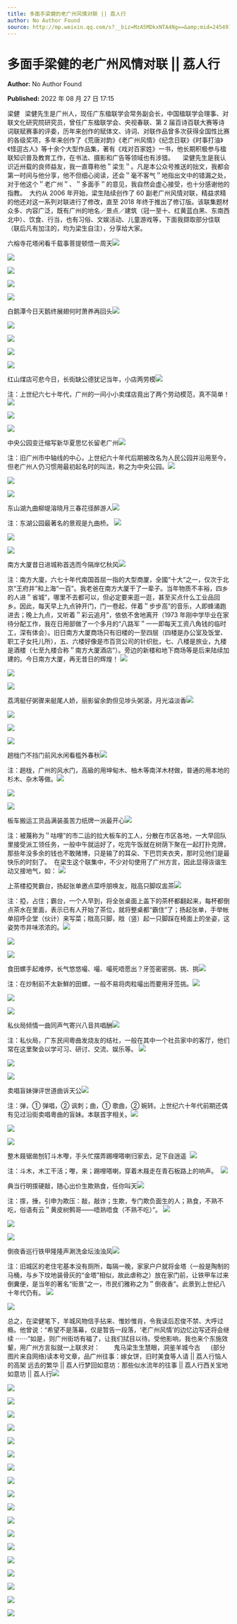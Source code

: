 ```yaml
---
title: 多面手梁健的老广州风情对联 || 荔人行
author: No Author Found
source: http://mp.weixin.qq.com/s?__biz=MzA5MDkxNTA4Ng==&amp;mid=2454912572&amp;idx=1&amp;sn=cc0a607fc2764010bbd3f2882abb5469&amp;chksm=87a2365db0d5bf4b2e9581e4d1a01d507dbebf795fde854979fc14388eeb0e8bd17c5761dfa4&poc_token=HJ_Do2ejHyO-wNZGG8Q1S8FdPgy1YBBEob-nUEme
---
```


# 多面手梁健的老广州风情对联 || 荔人行

**Author:** No Author Found

**Published:** 2022 年 08 月 27 日 17:15

梁健   梁健先生是广州人，现任广东楹联学会常务副会长，中国楹联学会理事、对联文化研究院研究员，曾任广东楹联学会、央视春联、第 2 届百诗百联大赛等诗词联赋赛事的评委，历年来创作的赋体文、诗词、对联作品曾多次获得全国性比赛的各级奖项，多年来创作了《荒唐对韵》《老广州风情》《纪念日联》《时事打油》《怪逗古人》等十余个大型作品集，著有《戏对百家姓》一书，他长期积极参与楹联知识普及教育工作，在书法、摄影和广告等领域也有涉猎。     梁健先生是我认识近卅载的良师益友，我一直尊称他＂梁生＂。凡是本公众号推送的拙文，我都会第一时间与他分享，他不但细心阅读，还会＂毫不客气＂地指出文中的错漏之处，对于他这个＂老广州＂、＂多面手＂的意见，我自然会虚心接受，也十分感谢他的指教。  大约从 2006 年开始，梁生陆续创作了 60 副老广州风情对联，精益求精的他还对这一系列对联进行了修改，直至 2018 年终于推出了修订版。该联集题材众多、内容广泛，既有广州的地名／景点／建筑（冠一至十、红黄蓝白黑、东南西北中）、饮食、行当，也有习俗、文娱活动、儿童游戏等，下面我撷取部分佳联（联后凡有加注的，均为梁生自注），分享给大家。

六榕寺花塔闲看千载事菩提顿悟一周天![](https://mmbiz.qpic.cn/mmbiz_jpg/PJWG74pLsMblgupKiceQnGAYUP5FA9VLusbcibapXCl1ZicicQI4ZbhDKUh5ia8W5ic4gIRVJhicecKgKGCDy45MDKfKg/640)

![](https://mmbiz.qpic.cn/mmbiz_gif/Ljib4So7yuWh8EZ0iblagICniczDPMZV9gia1iaklY08x6QXagFKTe3gpO0WuEicMfT5Cgyicl4YECicPC1eHev4k7CKqQ/640?wx_fmt=gif)

![](https://mmbiz.qpic.cn/mmbiz_gif/Ljib4So7yuWh8EZ0iblagICniczDPMZV9giahwJHLREchLC509AGMRbFoPtdJMeOCTsJgDiaaxicxgkT0YJGYIsCLVnA/640?wx_fmt=gif)

![](https://mmbiz.qpic.cn/mmbiz_jpg/PJWG74pLsMblgupKiceQnGAYUP5FA9VLuKVqFEQjZudu16icUY8qs5KDGZa54cGAia7BbTW9Gfp5uxOxaHzlRYmibQ/640)

![](https://mmbiz.qpic.cn/mmbiz_png/Ljib4So7yuWgicN481ZkibbZd2QwWUmFfjkdYUfyR1ksOWTE9QzHX61FvYicWakTIkDVhJZpVQnTzond0yBKyMDeIw/640?wx_fmt=png)

白鹅潭今日天鹅终展翅何时萧养再回头![](https://mmbiz.qpic.cn/mmbiz_png/fgnkxfGnnkRTefsHtHl5LkV1a8Lprb6NgeXZ2SWzuoFvsasuRLIibSN338z0ic4UAJDghV0R4gDnSWuiciaPqpcXgw/640?wx_fmt=png)

![](https://mmbiz.qpic.cn/mmbiz_gif/Ljib4So7yuWh8EZ0iblagICniczDPMZV9gia1iaklY08x6QXagFKTe3gpO0WuEicMfT5Cgyicl4YECicPC1eHev4k7CKqQ/640?wx_fmt=gif)

![](https://mmbiz.qpic.cn/mmbiz_gif/Ljib4So7yuWh8EZ0iblagICniczDPMZV9giahwJHLREchLC509AGMRbFoPtdJMeOCTsJgDiaaxicxgkT0YJGYIsCLVnA/640?wx_fmt=gif)

![](https://mmbiz.qpic.cn/mmbiz_jpg/PJWG74pLsMblgupKiceQnGAYUP5FA9VLuDlXAp4k8cic2VwbhNnniaj1jzcqz2hymHd7a7MIoYtGiaO4QicxNXtcibPQ/640)

![](https://mmbiz.qpic.cn/mmbiz_png/Ljib4So7yuWgicN481ZkibbZd2QwWUmFfjkdYUfyR1ksOWTE9QzHX61FvYicWakTIkDVhJZpVQnTzond0yBKyMDeIw/640?wx_fmt=png)

红山煤店可悲今日，长街缺公德犹记当年，小店两劳模![](https://mmbiz.qpic.cn/mmbiz_png/fgnkxfGnnkRTefsHtHl5LkV1a8Lprb6NgeXZ2SWzuoFvsasuRLIibSN338z0ic4UAJDghV0R4gDnSWuiciaPqpcXgw/640?wx_fmt=png)

注：上世纪六七十年代，广州的一间小小卖煤店竟出了两个劳动模范，真不简单！![](https://mmbiz.qpic.cn/mmbiz_gif/Ljib4So7yuWh8EZ0iblagICniczDPMZV9gia1iaklY08x6QXagFKTe3gpO0WuEicMfT5Cgyicl4YECicPC1eHev4k7CKqQ/640?wx_fmt=gif)

![](https://mmbiz.qpic.cn/mmbiz_gif/Ljib4So7yuWh8EZ0iblagICniczDPMZV9giahwJHLREchLC509AGMRbFoPtdJMeOCTsJgDiaaxicxgkT0YJGYIsCLVnA/640?wx_fmt=gif)

![](https://mmbiz.qpic.cn/mmbiz_jpg/PJWG74pLsMblgupKiceQnGAYUP5FA9VLuKyqPBXKShZt813l9SGewQia8m8NVsrHxzpPHEIeGS2a8yWkEibklXhUg/640)

中央公园变迁缩写新华夏思忆长留老广州![](https://mmbiz.qpic.cn/mmbiz_png/Ljib4So7yuWgicN481ZkibbZd2QwWUmFfjkdYUfyR1ksOWTE9QzHX61FvYicWakTIkDVhJZpVQnTzond0yBKyMDeIw/640?wx_fmt=png)

注：旧广州市中轴线的中心，上世纪六十年代后期被改名为人民公园并沿用至今，但老广州人仍习惯用最初起名时的叫法，称之为中央公园。![](https://mmbiz.qpic.cn/mmbiz_png/fgnkxfGnnkRTefsHtHl5LkV1a8Lprb6NgeXZ2SWzuoFvsasuRLIibSN338z0ic4UAJDghV0R4gDnSWuiciaPqpcXgw/640?wx_fmt=png)

![](https://mmbiz.qpic.cn/mmbiz_gif/Ljib4So7yuWh8EZ0iblagICniczDPMZV9gia1iaklY08x6QXagFKTe3gpO0WuEicMfT5Cgyicl4YECicPC1eHev4k7CKqQ/640?wx_fmt=gif)

![](https://mmbiz.qpic.cn/mmbiz_gif/Ljib4So7yuWh8EZ0iblagICniczDPMZV9giahwJHLREchLC509AGMRbFoPtdJMeOCTsJgDiaaxicxgkT0YJGYIsCLVnA/640?wx_fmt=gif)

东山湖九曲柳堤溶晓月三春花径醉游人![](https://mmbiz.qpic.cn/mmbiz_jpg/PJWG74pLsMblgupKiceQnGAYUP5FA9VLuG2OBLBqXcBL9Pv03ndRfkecj6Ja9FTchV0vlWBY34Niag2HqibVhLEuQ/640)

注：东湖公园最著名的景观是九曲桥。 ![](https://mmbiz.qpic.cn/mmbiz_png/Ljib4So7yuWgicN481ZkibbZd2QwWUmFfjkdYUfyR1ksOWTE9QzHX61FvYicWakTIkDVhJZpVQnTzond0yBKyMDeIw/640?wx_fmt=png)

![](https://mmbiz.qpic.cn/mmbiz_png/fgnkxfGnnkRTefsHtHl5LkV1a8Lprb6NgeXZ2SWzuoFvsasuRLIibSN338z0ic4UAJDghV0R4gDnSWuiciaPqpcXgw/640?wx_fmt=png)

![](https://mmbiz.qpic.cn/mmbiz_gif/Ljib4So7yuWh8EZ0iblagICniczDPMZV9gia1iaklY08x6QXagFKTe3gpO0WuEicMfT5Cgyicl4YECicPC1eHev4k7CKqQ/640?wx_fmt=gif)

南方大厦昔日进城称首选而今隔岸忆秋风![](https://mmbiz.qpic.cn/mmbiz_gif/Ljib4So7yuWh8EZ0iblagICniczDPMZV9giahwJHLREchLC509AGMRbFoPtdJMeOCTsJgDiaaxicxgkT0YJGYIsCLVnA/640?wx_fmt=gif)

注：南方大廈，六七十年代南国首屈一指的大型商厦，全國“十大”之一，仅次于北京“王府井”和上海“一百”。我老爸在南方大厦干了一辈子。当年物质不丰裕，四乡的人进＂省城”，哪里不去都可以，但必定要来逛一逛，甚至买点什么工业品回乡。因此，每天早上九点钟开门，门一卷起，伴着＂步步高”的音乐，人即蜂涌跑进去；晚上九点，又听着＂彩云追月”，依依不舍地离开（1973 年刚中学毕业在家待分配工作，我在日用部做了一个多月的“八路军＂一一即每天工资八角钱的临时工，深有体会）。旧日南方大厦商场只有旧楼的一至四层（四楼是办公室及饭堂、职工子女托儿所），五、六楼好像是市百货公司的针织批，七、八楼是旅业，九楼是酒楼（七至九楼合称＂南方大厦酒店”）。旁边的新楼和地下商场等是后来陆续加建的。今日南方大厦，再无昔日的辉煌！ ![](https://mmbiz.qpic.cn/mmbiz_jpg/PJWG74pLsMblgupKiceQnGAYUP5FA9VLuTyCgNTDlzJgibZKLzD0o12CeFUyx5IxW8PlJWZqFPLA7n7DEO6YRdXA/640)

![](https://mmbiz.qpic.cn/mmbiz_png/Ljib4So7yuWgicN481ZkibbZd2QwWUmFfjkdYUfyR1ksOWTE9QzHX61FvYicWakTIkDVhJZpVQnTzond0yBKyMDeIw/640?wx_fmt=png)

![](https://mmbiz.qpic.cn/mmbiz_png/fgnkxfGnnkRTefsHtHl5LkV1a8Lprb6NgeXZ2SWzuoFvsasuRLIibSN338z0ic4UAJDghV0R4gDnSWuiciaPqpcXgw/640?wx_fmt=png)

荔湾艇仔粥骤来艇尾人娇，丽影留余韵但见埗头粥滾，月光溢淡香![](https://mmbiz.qpic.cn/mmbiz_gif/Ljib4So7yuWh8EZ0iblagICniczDPMZV9gia1iaklY08x6QXagFKTe3gpO0WuEicMfT5Cgyicl4YECicPC1eHev4k7CKqQ/640?wx_fmt=gif)

![](https://mmbiz.qpic.cn/mmbiz_gif/Ljib4So7yuWh8EZ0iblagICniczDPMZV9giahwJHLREchLC509AGMRbFoPtdJMeOCTsJgDiaaxicxgkT0YJGYIsCLVnA/640?wx_fmt=gif)

![](https://mmbiz.qpic.cn/mmbiz_jpg/PJWG74pLsMblgupKiceQnGAYUP5FA9VLuTvdFEJiaP484vyvZ7KHSLWMjGOb9TVrvkLNTWbWGCwPdia4zdtQEzROg/640)

![](https://mmbiz.qpic.cn/mmbiz_png/Ljib4So7yuWgicN481ZkibbZd2QwWUmFfjkdYUfyR1ksOWTE9QzHX61FvYicWakTIkDVhJZpVQnTzond0yBKyMDeIw/640?wx_fmt=png)

趟栊门不挡门前风水闲看槛外春秋![](https://mmbiz.qpic.cn/mmbiz_png/fgnkxfGnnkRTefsHtHl5LkV1a8Lprb6NgeXZ2SWzuoFvsasuRLIibSN338z0ic4UAJDghV0R4gDnSWuiciaPqpcXgw/640?wx_fmt=png)

注：趟栊，广州的风水门，高級的用坤甸木、柚木等南洋木材做，普通的用本地的杉木、杂木等做。![](https://mmbiz.qpic.cn/mmbiz_gif/Ljib4So7yuWh8EZ0iblagICniczDPMZV9gia1iaklY08x6QXagFKTe3gpO0WuEicMfT5Cgyicl4YECicPC1eHev4k7CKqQ/640?wx_fmt=gif)

![](https://mmbiz.qpic.cn/mmbiz_gif/Ljib4So7yuWh8EZ0iblagICniczDPMZV9giahwJHLREchLC509AGMRbFoPtdJMeOCTsJgDiaaxicxgkT0YJGYIsCLVnA/640?wx_fmt=gif)

![](https://mmbiz.qpic.cn/mmbiz_jpg/PJWG74pLsMblgupKiceQnGAYUP5FA9VLuPeLKk5ciaMuYmC0exA13e9V5YFsiaRQtI4qgYI1IPib3WrdBNKMAsGtRg/640)

板车搬运工货品满装虽苦力纸牌一派最开心![](https://mmbiz.qpic.cn/mmbiz_png/Ljib4So7yuWgicN481ZkibbZd2QwWUmFfjkdYUfyR1ksOWTE9QzHX61FvYicWakTIkDVhJZpVQnTzond0yBKyMDeIw/640?wx_fmt=png)

注：被蔑称为＂咕哩”的市二运的拉大板车的工人，分散在市区各地，一大早回队里接受派工领任务，一般中午就运好了，吃完午饭就在树荫下聚在一起打扑克牌，那些年没多余的钱也不敢赌博，只是输了的耳朵、下巴罚夹衣夹，那时见他们是最快乐的时刻了。  在梁生这个联集中，不少对句使用了广州方言，因此显得诙谐生动又接地气，如： ![](https://mmbiz.qpic.cn/mmbiz_png/fgnkxfGnnkRTefsHtHl5LkV1a8Lprb6NgeXZ2SWzuoFvsasuRLIibSN338z0ic4UAJDghV0R4gDnSWuiciaPqpcXgw/640?wx_fmt=png)

上茶楼掗凳霸台，扬起张单邀点菜呼朋唤友，戙高只脚叹盅茶![](https://mmbiz.qpic.cn/mmbiz_gif/Ljib4So7yuWh8EZ0iblagICniczDPMZV9gia1iaklY08x6QXagFKTe3gpO0WuEicMfT5Cgyicl4YECicPC1eHev4k7CKqQ/640?wx_fmt=gif)

注：掗，占住；霸台，一个人早到，将全张桌面上盖下的茶杯都翻起来，每杯都倒点茶水在里面，表示已有人开始了茶位，就将整桌都“霸住”了；扬起张单，手举帐单招呼企堂（伙计）来写菜；戙高只脚，戙（竖）起一只脚踩在椅面上的坐姿，这姿势市井味浓浓的。![](https://mmbiz.qpic.cn/mmbiz_gif/Ljib4So7yuWh8EZ0iblagICniczDPMZV9giahwJHLREchLC509AGMRbFoPtdJMeOCTsJgDiaaxicxgkT0YJGYIsCLVnA/640?wx_fmt=gif)

![](https://mmbiz.qpic.cn/mmbiz_jpg/PJWG74pLsMblgupKiceQnGAYUP5FA9VLuaS3iagOopFiaWNjWRWlhWrGWSiaMZVDH91ZicpvDSbVL0qbK5VBPqeUzOA/640)

![](https://mmbiz.qpic.cn/mmbiz_png/Ljib4So7yuWgicN481ZkibbZd2QwWUmFfjkdYUfyR1ksOWTE9QzHX61FvYicWakTIkDVhJZpVQnTzond0yBKyMDeIw/640?wx_fmt=png)

食田螺手起难停，长气悠悠嘬、嘬、嘬死唔愿出？牙签密密挑、挑、挑![](https://mmbiz.qpic.cn/mmbiz_png/fgnkxfGnnkRTefsHtHl5LkV1a8Lprb6NgeXZ2SWzuoFvsasuRLIibSN338z0ic4UAJDghV0R4gDnSWuiciaPqpcXgw/640?wx_fmt=png)

注：在炒制前不太新鮮的田螺，一般不易将肉粒嘬出而要用牙签挑。![](https://mmbiz.qpic.cn/mmbiz_gif/Ljib4So7yuWh8EZ0iblagICniczDPMZV9gia1iaklY08x6QXagFKTe3gpO0WuEicMfT5Cgyicl4YECicPC1eHev4k7CKqQ/640?wx_fmt=gif)

![](https://mmbiz.qpic.cn/mmbiz_gif/Ljib4So7yuWh8EZ0iblagICniczDPMZV9giahwJHLREchLC509AGMRbFoPtdJMeOCTsJgDiaaxicxgkT0YJGYIsCLVnA/640?wx_fmt=gif)

![](https://mmbiz.qpic.cn/mmbiz_jpg/PJWG74pLsMblgupKiceQnGAYUP5FA9VLuWnxFQSnycJuJLESiaZ4D11qpvUpwpdwAiaia8P8ehwbX7yJaubzicwfbtg/640)

私伙局倾情一曲同声气寄兴八音共唱酬![](https://mmbiz.qpic.cn/mmbiz_png/fgnkxfGnnkRTefsHtHl5LkV1a8Lprb6NgeXZ2SWzuoFvsasuRLIibSN338z0ic4UAJDghV0R4gDnSWuiciaPqpcXgw/640?wx_fmt=png)

注：私伙局，广东民间粵曲发烧友的结社，一般在其中一个社员家中的客厅，他们常在这里聚会以学可习、研讨、交流、娱乐等。 ![](https://mmbiz.qpic.cn/mmbiz_gif/Ljib4So7yuWh8EZ0iblagICniczDPMZV9gia1iaklY08x6QXagFKTe3gpO0WuEicMfT5Cgyicl4YECicPC1eHev4k7CKqQ/640?wx_fmt=gif)

![](https://mmbiz.qpic.cn/mmbiz_gif/Ljib4So7yuWh8EZ0iblagICniczDPMZV9giahwJHLREchLC509AGMRbFoPtdJMeOCTsJgDiaaxicxgkT0YJGYIsCLVnA/640?wx_fmt=gif)

![](https://mmbiz.qpic.cn/mmbiz_jpg/PJWG74pLsMblgupKiceQnGAYUP5FA9VLuHoqj0JCHGuzR5sYEu9wgKn6KhjN6ZowBoH5E2iaibEuFJhia3kF1H536A/640)

卖唱盲妹弹评世道曲诉天公![](https://mmbiz.qpic.cn/mmbiz_png/Ljib4So7yuWgicN481ZkibbZd2QwWUmFfjkdYUfyR1ksOWTE9QzHX61FvYicWakTIkDVhJZpVQnTzond0yBKyMDeIw/640?wx_fmt=png)

注：弹，① 弹唱，② 讽刺；曲，① 歌曲，② 婉转。上世纪六十年代前期还偶有见过沿街卖唱粵曲的盲妹。本联首字相关。![](https://mmbiz.qpic.cn/mmbiz_png/fgnkxfGnnkRTefsHtHl5LkV1a8Lprb6NgeXZ2SWzuoFvsasuRLIibSN338z0ic4UAJDghV0R4gDnSWuiciaPqpcXgw/640?wx_fmt=png)

![](https://mmbiz.qpic.cn/mmbiz_gif/Ljib4So7yuWh8EZ0iblagICniczDPMZV9gia1iaklY08x6QXagFKTe3gpO0WuEicMfT5Cgyicl4YECicPC1eHev4k7CKqQ/640?wx_fmt=gif)

![](https://mmbiz.qpic.cn/mmbiz_gif/Ljib4So7yuWh8EZ0iblagICniczDPMZV9giahwJHLREchLC509AGMRbFoPtdJMeOCTsJgDiaaxicxgkT0YJGYIsCLVnA/640?wx_fmt=gif)

整木屐锯凿刨钉斗木嚟，手头忙摆弄踢哩嗒喇归家去，足下自逍遥  ![](https://mmbiz.qpic.cn/mmbiz_jpg/PJWG74pLsMblgupKiceQnGAYUP5FA9VLuG2GZiaMHEqqpicUpTjsz7W1tHcJc1Qem211j1eRAgEgTCiaicRNcyd19iaA/640)

注：斗木，木工干活；嚟，来；踢哩嗒喇，穿着木屐走在青石板路上的响声。  ![](https://mmbiz.qpic.cn/mmbiz_png/Ljib4So7yuWgicN481ZkibbZd2QwWUmFfjkdYUfyR1ksOWTE9QzHX61FvYicWakTIkDVhJZpVQnTzond0yBKyMDeIw/640?wx_fmt=png)

典当行明揼硬敲，随心出价生欺熟食，任你叫天![](https://mmbiz.qpic.cn/mmbiz_png/fgnkxfGnnkRTefsHtHl5LkV1a8Lprb6NgeXZ2SWzuoFvsasuRLIibSN338z0ic4UAJDghV0R4gDnSWuiciaPqpcXgw/640?wx_fmt=png)

注：揼，捶，引申为欺压：敲，敲诈；生欺，专门欺负面生的人；熟食，不熟不吃，俗语有云＂黄皮树鹩哥——唔熟唔食（不熟不吃）”。 ![](https://mmbiz.qpic.cn/mmbiz_gif/Ljib4So7yuWh8EZ0iblagICniczDPMZV9gia1iaklY08x6QXagFKTe3gpO0WuEicMfT5Cgyicl4YECicPC1eHev4k7CKqQ/640?wx_fmt=gif)

![](https://mmbiz.qpic.cn/mmbiz_gif/Ljib4So7yuWh8EZ0iblagICniczDPMZV9giahwJHLREchLC509AGMRbFoPtdJMeOCTsJgDiaaxicxgkT0YJGYIsCLVnA/640?wx_fmt=gif)

![](https://mmbiz.qpic.cn/mmbiz_jpg/PJWG74pLsMblgupKiceQnGAYUP5FA9VLukVkLJUjT5ia5BqiaIdzlnd9LMB0WQ5eicu8H6VWibuib13BkiaQYJLTEnWxQ/640)

倒夜香巡行铁甲隆隆声涮洗金坛浊浊风![](https://mmbiz.qpic.cn/mmbiz_png/Ljib4So7yuWgicN481ZkibbZd2QwWUmFfjkdYUfyR1ksOWTE9QzHX61FvYicWakTIkDVhJZpVQnTzond0yBKyMDeIw/640?wx_fmt=png)

注：旧城区的老住宅基本没有厕所，每隔一晚，家家户户就将金塔（一般是陶制的马桶，与乡下坟地装骨灰的“金塔”相似，故此虐称之）放在家门前，让铁甲车过来倒糞便，是当年的著名“街景”之一，市民们雅称之为＂倒夜香”。此景到上世纪八十年代仍有。 ![](https://mmbiz.qpic.cn/mmbiz_png/fgnkxfGnnkRTefsHtHl5LkV1a8Lprb6NgeXZ2SWzuoFvsasuRLIibSN338z0ic4UAJDghV0R4gDnSWuiciaPqpcXgw/640?wx_fmt=png)

![](https://mmbiz.qpic.cn/mmbiz_gif/Ljib4So7yuWh8EZ0iblagICniczDPMZV9gia1iaklY08x6QXagFKTe3gpO0WuEicMfT5Cgyicl4YECicPC1eHev4k7CKqQ/640?wx_fmt=gif)

总之，在梁健笔下，羊城风物信手拈来、惟妙惟肖，令我读后忍俊不禁、大呼过瘾。他曾说：“希望不是落幕，仅是暂告一段落，‘老广州风情’的边忆边写还将会继续 ⋯⋯”如是，则广州街坊有福了，让我们拭目以待。受他影响，我也来个东施效颦，用广州方言拟就一上联求对：        鬼马梁生生慧眼，洞鉴羊城今古      (部分图片来自网络)读本号文章，品广州往事：嫁女饼，旧时美食等人请 || 荔人行恼人的高架 远去的繁华 || 荔人行梦回如意坊：那些似水流年的往事 || 荔人行西关宝地如意坊 || 荔人行![](https://mmbiz.qpic.cn/mmbiz_gif/Ljib4So7yuWh8EZ0iblagICniczDPMZV9giahwJHLREchLC509AGMRbFoPtdJMeOCTsJgDiaaxicxgkT0YJGYIsCLVnA/640?wx_fmt=gif)

![](https://mmbiz.qpic.cn/mmbiz_jpg/PJWG74pLsMblgupKiceQnGAYUP5FA9VLuvlvia7vjOBrFe6Ix3bYFmR9B4zJSicQntFkia71sUr1Hiadc8NYuVzH65Q/640)

![](https://mmbiz.qpic.cn/mmbiz_png/Ljib4So7yuWgicN481ZkibbZd2QwWUmFfjkdYUfyR1ksOWTE9QzHX61FvYicWakTIkDVhJZpVQnTzond0yBKyMDeIw/640?wx_fmt=png)

![](https://mmbiz.qpic.cn/mmbiz_png/fgnkxfGnnkRTefsHtHl5LkV1a8Lprb6NgeXZ2SWzuoFvsasuRLIibSN338z0ic4UAJDghV0R4gDnSWuiciaPqpcXgw/640?wx_fmt=png)

![](https://mmbiz.qpic.cn/mmbiz_gif/Ljib4So7yuWh8EZ0iblagICniczDPMZV9gia1iaklY08x6QXagFKTe3gpO0WuEicMfT5Cgyicl4YECicPC1eHev4k7CKqQ/640?wx_fmt=gif)

![](https://mmbiz.qpic.cn/mmbiz_gif/Ljib4So7yuWh8EZ0iblagICniczDPMZV9giahwJHLREchLC509AGMRbFoPtdJMeOCTsJgDiaaxicxgkT0YJGYIsCLVnA/640?wx_fmt=gif)

![](https://mmbiz.qpic.cn/mmbiz_jpg/PJWG74pLsMblgupKiceQnGAYUP5FA9VLunJnVsdO2aibqgXCWlvqjVSozG6nbibn6kzbBflZibPUJVR8RGYCEZLNng/640)

![](https://mmbiz.qpic.cn/mmbiz_png/fgnkxfGnnkRTefsHtHl5LkV1a8Lprb6NgeXZ2SWzuoFvsasuRLIibSN338z0ic4UAJDghV0R4gDnSWuiciaPqpcXgw/640?wx_fmt=png)

![](https://mmbiz.qpic.cn/mmbiz_gif/Ljib4So7yuWh8EZ0iblagICniczDPMZV9gia1iaklY08x6QXagFKTe3gpO0WuEicMfT5Cgyicl4YECicPC1eHev4k7CKqQ/640?wx_fmt=gif)

![](https://mmbiz.qpic.cn/mmbiz_gif/Ljib4So7yuWh8EZ0iblagICniczDPMZV9giahwJHLREchLC509AGMRbFoPtdJMeOCTsJgDiaaxicxgkT0YJGYIsCLVnA/640?wx_fmt=gif)

![](https://mmbiz.qpic.cn/mmbiz_jpg/PJWG74pLsMblgupKiceQnGAYUP5FA9VLuVz54HyPA3XY943sItwS2Xt0ZoopYAFe8fzwOic6nkfgiaCtjcmx6MzGw/640)

![](https://mmbiz.qpic.cn/mmbiz_png/Ljib4So7yuWgicN481ZkibbZd2QwWUmFfjkdYUfyR1ksOWTE9QzHX61FvYicWakTIkDVhJZpVQnTzond0yBKyMDeIw/640?wx_fmt=png)

![](https://mmbiz.qpic.cn/mmbiz_png/fgnkxfGnnkRTefsHtHl5LkV1a8Lprb6NgeXZ2SWzuoFvsasuRLIibSN338z0ic4UAJDghV0R4gDnSWuiciaPqpcXgw/640?wx_fmt=png)

![](https://mmbiz.qpic.cn/mmbiz_gif/Ljib4So7yuWh8EZ0iblagICniczDPMZV9gia1iaklY08x6QXagFKTe3gpO0WuEicMfT5Cgyicl4YECicPC1eHev4k7CKqQ/640?wx_fmt=gif)

![](https://mmbiz.qpic.cn/mmbiz_gif/Ljib4So7yuWh8EZ0iblagICniczDPMZV9giahwJHLREchLC509AGMRbFoPtdJMeOCTsJgDiaaxicxgkT0YJGYIsCLVnA/640?wx_fmt=gif)

![](https://mmbiz.qpic.cn/mmbiz_jpg/PJWG74pLsMblgupKiceQnGAYUP5FA9VLuVusFqEG5zUrR3qWgDjtuwPiaP3mb1EWVPmrLiaytAicEVicUdyh9f5cZSw/640)

![](https://mmbiz.qpic.cn/mmbiz_png/Ljib4So7yuWgicN481ZkibbZd2QwWUmFfjkdYUfyR1ksOWTE9QzHX61FvYicWakTIkDVhJZpVQnTzond0yBKyMDeIw/640?wx_fmt=png)

![](https://mmbiz.qpic.cn/mmbiz_png/fgnkxfGnnkRTefsHtHl5LkV1a8Lprb6NgeXZ2SWzuoFvsasuRLIibSN338z0ic4UAJDghV0R4gDnSWuiciaPqpcXgw/640?wx_fmt=png)

![](https://mmbiz.qpic.cn/mmbiz_jpg/PJWG74pLsMattAskmpcvtPqMpIAHv903ej09445slGiacxZia7YJLTjTfduepq4uPgA9SsCrq2xPG9UmJD0ao2MA/640?wx_fmt=jpeg)
